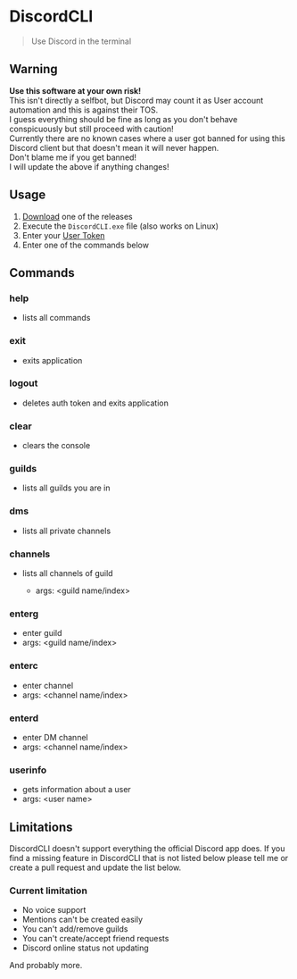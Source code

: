 # DiscordCLI

> Use Discord in the terminal

## Warning

**Use this software at your own risk!**\
This isn't directly a selfbot, but Discord may count it as User account automation and this is against their TOS.\
I guess everything should be fine as long as you don't behave conspicuously but still proceed with caution!\
Currently there are no known cases where a user got banned for using this Discord client but that doesn't mean it will never happen.\
Don't blame me if you get banned!\
I will update the above if anything changes!

## Usage

1. [Download]("https://github.com/Stone-Red-Code/DiscordCLI/releases
) one of the releases
2. Execute the `DiscordCLI.exe` file (also works on Linux)
3. Enter your [User Token](https://github.com/Tyrrrz/DiscordChatExporter/wiki/Obtaining-Token-and-Channel-IDs#how-to-get-a-user-token">)
4. Enter one of the commands below

## Commands

### help

- lists all commands

### exit

- exits application

### logout

- deletes auth token and exits application

### clear

- clears the console

### guilds

- lists all guilds you are in

### dms

- lists all private channels

### channels

- lists all channels of guild

  - args: \<guild name/index>

### enterg

- enter guild
- args: \<guild name/index>

### enterc

- enter channel
- args: \<channel name/index>

### enterd

- enter DM channel
- args: \<channel name/index>

### userinfo

- gets information about a user
- args: \<user name>

## Limitations

DiscordCLI doesn't support everything the official Discord app does.
If you find a missing feature in DiscordCLI that is not listed below please tell me or create a pull request and update the list below.

### Current limitation

- No voice support
- Mentions can't be created easily
- You can't add/remove guilds
- You can't create/accept friend requests
- Discord online status not updating

And probably more.
